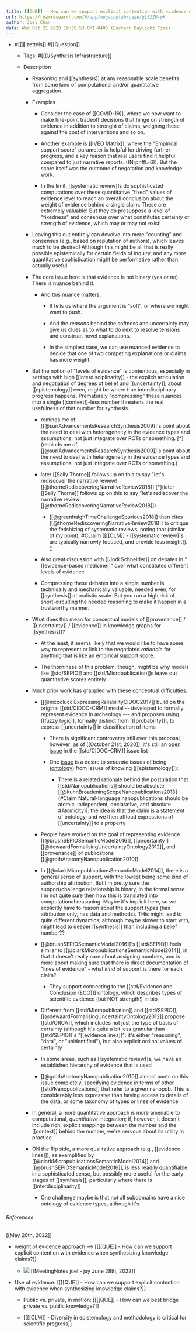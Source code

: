 ```yaml
---
title: [[QUE]] - How can we support explicit contention with evidence when synthesizing knowledge claims?
url: https://roamresearch.com/#/app/megacoglab/page/g15ZZU-pK
author: Joel Chan
date: Wed Oct 21 2020 16:58:53 GMT-0400 (Eastern Daylight Time)
---
```


- #[[🌲 zettels]] #[[Question]]

    - Tags: #[[D/Synthesis Infrastructure]]

    - Description

        - Reasoning and [[synthesis]] at any reasonable scale benefits from some kind of computational and/or quantitative aggregation.

        - Examples

            - Consider the case of [[COVID-19]], where we now want to make fine-point tradeoff decisions that hinge on strength of evidence in addition to strenght of claims, weighing these against the cost of interventions and so on.

            - Another example is [[IVEO Matrix]], where the "Empirical support score" parameter is helpful for driving further progress, and a key reason that real users find it helpful compared to just narrative reports: ((NrpnffL-6)). But the score itself was the outcome of negotation and knowledge work.

            - In the limit, [[systematic review]]s do sophisticated computations over these quantitative "fixed" values of evidence level to reach an overall conclusion about the weight of evidence behind a single claim. These are extremely valuable! But they do presuppose a level of "fixedness" and consensus over what constitutes certainty or strength of evidence, which may or may not exist!

        - Leaving this out entirely can devolve into mere "counting" and consensus (e.g., based on reputation of authors), which leaves much to be desired! Although this might be all that is really possible epistemically for certain fields of inquiry, and any more quantitative sophistication might be performative rather than actually useful.

        - The core issue here is that evidence is not binary (yes or no). There is nuance behind it.

            - And this nuance matters.

                - It tells us where the argument is "soft", or where we might want to push.

                - And the *reasons* behind the softness and uncertainty may give us clues as to what to do next to resolve tensions and construct novel explanations.

                - In the simplest case, we can use nuanced evidence to decide that one of two competing explanations or claims has more weight.

        - But the notion of "levels of evidence" is contentious, especially in settings with high [[interdisciplinarity]] - the explicit articulation and negotiation of degrees of belief and [[uncertainty]], about [[epistemology]] even, might be where true interdisciplinary progress happens. Prematurely "compressing" these nuances into a single [[context]]-less number threatens the real usefulness of that number for synthesis.

            - reminds me of [[@suriAdvancementsResearchSynthesis2009]]'s point about the need to deal with heterogeneity in the evidence types and assumptions, not just integrate over RCTs or something. [*](reminds me of [[@suriAdvancementsResearchSynthesis2009]]'s point about the need to deal with heterogeneity in the evidence types and assumptions, not just integrate over RCTs or something.)

            - later [[Sally Thorne]] follows up on this to say "let's rediscover the narrative review! [[@thorneRediscoveringNarrativeReview2018]] [*](later [[Sally Thorne]] follows up on this to say "let's rediscover the narrative review! [[@thorneRediscoveringNarrativeReview2018]])

                - [[@greenhalghTimeChallengeSpurious2018]] then cites [[@thorneRediscoveringNarrativeReview2018]] to critique the fetishizing of systematic reviews, noting that (similar ot my point), #CLlaim [[[[CLM]] - [[systematic review]]s are typically narrowly focused, and provide less insight]]. [*](((TR1PCdTi8)))

            - Also great discussion with [[Jodi Schneider]] on debates in "[[evidence-based medicine]]" over what constitutes different levels of evidence

            - Compressing these debates into a single number is technically and mechanically valuable, needed even, for [[synthesis]] at realistic scale. But you run a high risk of short-circuiting the needed reasoning to make it happen in a trustworthy manner.

        - What does this mean for conceptual models of [[provenance]] / [[uncertainty]] / [[evidence]] in knowledge graphs for [[synthesis]]?

            - At the least, it seems likely that we would like to have some way to represent or link to the negotiated *rationale* for anything that is like an empirical support score.

            - The thorniness of this problem, though, might be why models like [[std/SEPIO]] and [[std/Micropublication]]s leave out quantitative scores entirely.

        - Much prior work has grappled with these conceptual difficulties.

            - [[@niccolucciExpressingReliabilityCIDOC2017]] build on the original [[std/CIDOC-CRM]] model -- developed to formally represent evidence in archeology --- and proposes using [[fuzzy logic]], formally distinct from [[[probability]]], to express [[uncertainty]] in classification of items

                - There is significant controversy still over this proposal, however; as of [[October 21st, 2020]], it's still an [open issue](http://www.cidoc-crm.org/Issue/ID-349-belief-values) in the [[std/CIDOC-CRM]] issue list

                - One [issue](https://hyp.is/ewJrXBPnEeu5POdJtyFI7w/www.cidoc-crm.org/Issue/ID-349-belief-values) is a desire to *separate* issues of being ([ontology]([[ontologies]])) from issues of knowing ([[epistemology]]):

                    - There is a related rationale behind the postulation that [[std/Nanopublications]] should be absolute [[@kuhnBroadeningScopeNanopublications2013](#Claim Natural-language nanopublications should be atomic, independent, declarative, and absolute #Atomicity)]: the idea is that the claim is a statement of ontology, and we then offload expressions of [[uncertainty]] to a property

            - People have worked on the goal of representing evidence [[@brushSEPIOSemanticModel2016]], [[uncertainty]] [[@dewaardFormalisingUncertaintyOntology2012]], and [[provenance]] of publications [[@grothAnatomyNanopublication2010]].

            - In [[@clarkMicropublicationsSemanticModel2014]], there is a general sense of support, with the lowest being some kind of authorship attribution. But I'm pretty sure the support/challenge relationship is binary, in the formal sense. I'm not quite sure then how this is translated into computational reasoning. Maybe it's implicit here, so we explicitly have to reason about the support *types* (has attribution only, has data and methods). THis might lead to quite different dynamics, although maybe slower to start with, might lead to deeper [[synthesis]] than including a belief number??

            - [[@brushSEPIOSemanticModel2016]]'s [[std/SEPIO]] feels similar to [[@clarkMicropublicationsSemanticModel2014]], in that it doesn't really care about assigning numbers, and is more about making sure that there is direct documentation of "lines of evidence" - what *kind* of support is there for each claim?

                - They support connecting to the [[std/Evidence and Conclusion (ECO)]] ontology, which describes types of scientific evidence (but NOT strength!) in bio

            - Different from [[std/Micropublication]] and [[std/SEPIO]], [[@dewaardFormalisingUncertaintyOntology2012]] propose [[std/ORCA]], which includes not just the type of basis of certainty (although it's quite a bit less granular than [[std/SEPIO]]'s "[[evidence lines]]": it's either "reasoning", "data", or "unidentified"), but also explicit ordinal values of certainty

            - In some areas, such as [[systematic review]]s, we have an established hierarchy of evidence that is used

            - [[@grothAnatomyNanopublication2010]] almost punts on this issue completely, specifying evidence in terms of other [[std/Nanopublications]] that refer to a given nanopub. This is considerably less expressive than having access to details of the data, or some taxonomy of types or lines of evidence

        - In general, a more quantitative approach is more amenable to computational, *quantitative* integration; if, however, it doesn't include rich, explicit mappings between the number and the [[context]] behind the number, we're nervous about its utility in practice

        - ON the flip side, a more qualitative approach (e.g., [[evidence lines]]), as exemplified by [[@clarkMicropublicationsSemanticModel2014]] and [[@brushSEPIOSemanticModel2016]], is less readily quantifiable in a sophisticated sense, but possibly more useful for the early stages of [[synthesis]], particularly where there is [[interdisciplinarity]]

            - One challenge maybe is that not all subdomains have a nice ontology of evidence types, although it's

###### References

[[May 26th, 2022]]

- weight of evidence approach --> [[[[QUE]] - How can we support explicit contention with evidence when synthesizing knowledge claims?]]

    - ![](https://firebasestorage.googleapis.com/v0/b/firescript-577a2.appspot.com/o/imgs%2Fapp%2Fmegacoglab%2Fhejndigd7J.png?alt=media&token=96033f01-df0c-44f5-9d98-e390163b2766)
[[MeetingNotes  joel - jay  June 28th, 2022]]

- Use of evidence: [[[[QUE]] - How can we support explicit contention with evidence when synthesizing knowledge claims?]]

    - Public vs. private, in motion: [[[[QUE]] - How can we best bridge private vs. public knowledge?]]

    - [[[[CLM]] - Diversity in epistemology and methodology is critical for scientific progress]]
